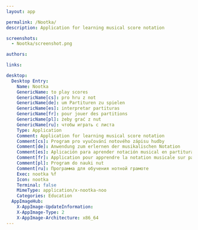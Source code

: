```yaml
---
layout: app

permalink: /Nootka/
description: Application for learning musical score notation 

screenshots:
  - Nootka/screenshot.png

authors:

links:

desktop:
  Desktop Entry:
    Name: Nootka
    GenericName: to play scores
    GenericName[cs]: pro hru z not
    GenericName[de]: um Partituren zu spielen
    GenericName[es]: interpretar partituras
    GenericName[fr]: pour jouer des partitions
    GenericName[pl]: żeby grać z nut
    GenericName[ru]: чтобы играть с листа
    Type: Application
    Comment: Application for learning musical score notation
    Comment[cs]: Program pro vyučování notového zápisu hudby
    Comment[de]: Anwendung zum erlernen der musikalischen Notation
    Comment[es]: Aplicación para aprender notación musical en partitura
    Comment[fr]: Application pour apprendre la notation musicale sur partitions
    Comment[pl]: Program do nauki nut
    Comment[ru]: Программа для обучения нотной грамоте
    Exec: nootka %f
    Icon: nootka
    Terminal: false
    MimeType: application/x-nootka-noo
    Categories: Education
  AppImageHub:
    X-AppImage-UpdateInformation: 
    X-AppImage-Type: 2
    X-AppImage-Architecture: x86_64
---
```

